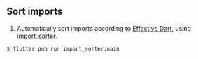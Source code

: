## Sort imports
1. Automatically sort imports according to [Effective Dart](https://dart.dev/effective-dart/style#ordering), using [import_sorter](https://pub.dev/packages/import_sorter).
```
$ flutter pub run import_sorter:main
```
